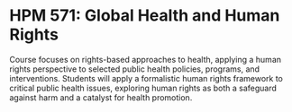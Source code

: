 # HPM 571: Global Health and Human Rights

Course focuses on rights-based approaches to health, applying a human rights perspective to selected public health policies, programs, and interventions. Students will apply a formalistic human rights framework to critical public health issues, exploring human rights as both a safeguard against harm and a catalyst for health promotion.